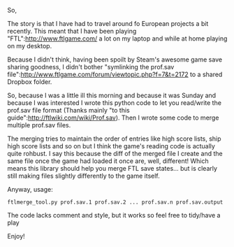 So,

The story is that I have had to travel around fo European projects a bit recently.
This meant that I have been playing "FTL":http://www.ftlgame.com/ a lot on my laptop and while at home playing on my desktop.

Because I didn't think, having been spoilt by Steam's awesome game save sharing goodness, I didn't bother "symlinking the prof.sav file":http://www.ftlgame.com/forum/viewtopic.php?f=7&t=2172 to a shared Dropbox folder.

So, because I was a little ill this morning and because it was Sunday and because I was interested I wrote this python code to let you read/write the prof.sav file format (Thanks mainly "to this guide":http://ftlwiki.com/wiki/Prof.sav). Then I wrote some code to merge multiple prof.sav files.

The merging tries to maintain the order of entries like high score lists, ship high score lists and so on but I think the game's reading code is actually quite rohbust. I say this because the diff of the merged file I create and the same file once the game had loaded it once are, well, different! Which means this library should help you merge FTL save states... but is clearly still making files slightly differently to the game itself.

Anyway, usage:

	ftlmerge_tool.py prof.sav.1 prof.sav.2 ... prof.sav.n prof.sav.output

The code lacks comment and style, but it works so feel free to tidy/have a play

Enjoy!
